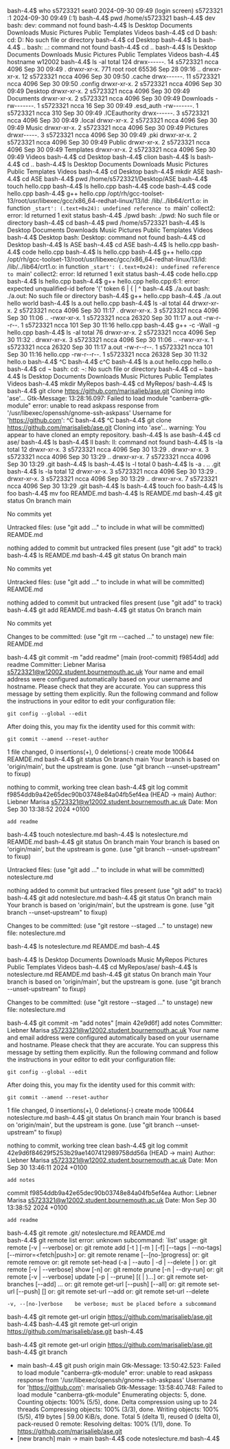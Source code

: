 bash-4.4$ who
s5723321 seat0        2024-09-30 09:49 (login screen)
s5723321 :1           2024-09-30 09:49 (:1)
bash-4.4$ pwd
/home/s5723321
bash-4.4$ dev
bash: dev: command not found
bash-4.4$ ls
Desktop  Documents  Downloads  Music  Pictures	Public	Templates  Videos
bash-4.4$ cd D
bash: cd: D: No such file or directory
bash-4.4$ cd Desktop
bash-4.4$ ls
bash-4.4$ ..
bash: ..: command not found
bash-4.4$ cd ..
bash-4.4$ ls
Desktop  Documents  Downloads  Music  Pictures	Public	Templates  Videos
bash-4.4$ hostname
w12002
bash-4.4$ ls -al
total 124
drwx------.  14 s5723321 ncca  4096 Sep 30 09:49 .
drwxr-xr-x. 771 root     root 65536 Sep 28 09:16 ..
drwxr-xr-x.  12 s5723321 ncca  4096 Sep 30 09:50 .cache
drwx------.  11 s5723321 ncca  4096 Sep 30 09:50 .config
drwxr-xr-x.   2 s5723321 ncca  4096 Sep 30 09:49 Desktop
drwxr-xr-x.   2 s5723321 ncca  4096 Sep 30 09:49 Documents
drwxr-xr-x.   2 s5723321 ncca  4096 Sep 30 09:49 Downloads
-rw-------.   1 s5723321 ncca    16 Sep 30 09:49 .esd_auth
-rw-------.   1 s5723321 ncca   310 Sep 30 09:49 .ICEauthority
drwx------.   3 s5723321 ncca  4096 Sep 30 09:49 .local
drwxr-xr-x.   2 s5723321 ncca  4096 Sep 30 09:49 Music
drwxr-xr-x.   2 s5723321 ncca  4096 Sep 30 09:49 Pictures
drwxr-----.   3 s5723321 ncca  4096 Sep 30 09:49 .pki
drwxr-xr-x.   2 s5723321 ncca  4096 Sep 30 09:49 Public
drwxr-xr-x.   2 s5723321 ncca  4096 Sep 30 09:49 Templates
drwxr-xr-x.   2 s5723321 ncca  4096 Sep 30 09:49 Videos
bash-4.4$ cd Desktop
bash-4.4$ clion
bash-4.4$ ls
bash-4.4$ cd ..
bash-4.4$ ls
Desktop  Documents  Downloads  Music  Pictures	Public	Templates  Videos
bash-4.4$ cd Desktop
bash-4.4$ mkdir ASE
bash-4.4$ cd ASE
bash-4.4$ pwd
/home/s5723321/Desktop/ASE
bash-4.4$ touch hello.cpp
bash-4.4$ ls
hello.cpp
bash-4.4$ code 
bash-4.4$ code hello.cpp
bash-4.4$ g++ hello.cpp
/opt/rh/gcc-toolset-13/root/usr/libexec/gcc/x86_64-redhat-linux/13/ld: /lib/../lib64/crt1.o: in function `_start':
(.text+0x24): undefined reference to `main'
collect2: error: ld returned 1 exit status
bash-4.4$ ./pwd
bash: ./pwd: No such file or directory
bash-4.4$ cd
bash-4.4$ pwd
/home/s5723321
bash-4.4$ ls
Desktop  Documents  Downloads  Music  Pictures	Public	Templates  Videos
bash-4.4$ Desktop
bash: Desktop: command not found
bash-4.4$ cd Desktop
bash-4.4$ ls
ASE
bash-4.4$ cd ASE
bash-4.4$ ls
hello.cpp
bash-4.4$ code hello.cpp
bash-4.4$ ls
hello.cpp
bash-4.4$ g++ hello.cpp
/opt/rh/gcc-toolset-13/root/usr/libexec/gcc/x86_64-redhat-linux/13/ld: /lib/../lib64/crt1.o: in function `_start':
(.text+0x24): undefined reference to `main'
collect2: error: ld returned 1 exit status
bash-4.4$ code hello.cpp
bash-4.4$ ls
hello.cpp
bash-4.4$ g++ hello.cpp
hello.cpp:6:1: error: expected unqualified-id before ‘{’ token
    6 | {
      | ^
bash-4.4$ ./a.out
bash: ./a.out: No such file or directory
bash-4.4$ g++ hello.cpp
bash-4.4$ ./a.out
hello world 
bash-4.4$ ls
a.out  hello.cpp
bash-4.4$ ls -al
total 44
drwxr-xr-x. 2 s5723321 ncca  4096 Sep 30 11:17 .
drwxr-xr-x. 3 s5723321 ncca  4096 Sep 30 11:06 ..
-rwxr-xr-x. 1 s5723321 ncca 26320 Sep 30 11:17 a.out
-rw-r--r--. 1 s5723321 ncca   101 Sep 30 11:16 hello.cpp
bash-4.4$ g++ -c -Wall -g hello.cpp
bash-4.4$ ls -al
total 76
drwxr-xr-x. 2 s5723321 ncca  4096 Sep 30 11:32 .
drwxr-xr-x. 3 s5723321 ncca  4096 Sep 30 11:06 ..
-rwxr-xr-x. 1 s5723321 ncca 26320 Sep 30 11:17 a.out
-rw-r--r--. 1 s5723321 ncca   101 Sep 30 11:16 hello.cpp
-rw-r--r--. 1 s5723321 ncca 26328 Sep 30 11:32 hello.o
bash-4.4$ ^C
bash-4.4$ c^C
bash-4.4$ ls
a.out  hello.cpp  hello.o
bash-4.4$ cd ¬
bash: cd: ¬: No such file or directory
bash-4.4$ cd ~
bash-4.4$ ls
Desktop  Documents  Downloads  Music  Pictures	Public	Templates  Videos
bash-4.4$ mkdir MyRepos
bash-4.4$ cd MyRepos/
bash-4.4$ ls
bash-4.4$ git clone https://github.com/marisalieb/ase.git
Cloning into 'ase'...
Gtk-Message: 13:28:16.097: Failed to load module "canberra-gtk-module"
error: unable to read askpass response from '/usr/libexec/openssh/gnome-ssh-askpass'
Username for 'https://github.com': ^C
bash-4.4$ ^C
bash-4.4$ git clone https://github.com/marisalieb/ase.git
Cloning into 'ase'...
warning: You appear to have cloned an empty repository.
bash-4.4$ ls
ase
bash-4.4$ cd ase/
bash-4.4$ ls
bash-4.4$ ll
bash: ll: command not found
bash-4.4$ ls -la
total 12
drwxr-xr-x. 3 s5723321 ncca 4096 Sep 30 13:29 .
drwxr-xr-x. 3 s5723321 ncca 4096 Sep 30 13:29 ..
drwxr-xr-x. 7 s5723321 ncca 4096 Sep 30 13:29 .git
bash-4.4$ ls
bash-4.4$ ls -l
total 0
bash-4.4$ ls -a
.  ..  .git
bash-4.4$ ls -la
total 12
drwxr-xr-x. 3 s5723321 ncca 4096 Sep 30 13:29 .
drwxr-xr-x. 3 s5723321 ncca 4096 Sep 30 13:29 ..
drwxr-xr-x. 7 s5723321 ncca 4096 Sep 30 13:29 .git
bash-4.4$ ls
bash-4.4$ touch foo
bash-4.4$ ls
foo
bash-4.4$ mv foo REAMDE.md
bash-4.4$ ls
REAMDE.md
bash-4.4$ git status
On branch main

No commits yet

Untracked files:
  (use "git add <file>..." to include in what will be committed)
	REAMDE.md

nothing added to commit but untracked files present (use "git add" to track)
bash-4.4$ ls
REAMDE.md
bash-4.4$ git status
On branch main

No commits yet

Untracked files:
  (use "git add <file>..." to include in what will be committed)
	REAMDE.md

nothing added to commit but untracked files present (use "git add" to track)
bash-4.4$ git add REAMDE.md 
bash-4.4$ git status
On branch main

No commits yet

Changes to be committed:
  (use "git rm --cached <file>..." to unstage)
	new file:   REAMDE.md

bash-4.4$ git commit -m "add readme"
[main (root-commit) f9854dd] add readme
 Committer: Liebner Marisa <s5723321@w12002.student.bournemouth.ac.uk>
Your name and email address were configured automatically based
on your username and hostname. Please check that they are accurate.
You can suppress this message by setting them explicitly. Run the
following command and follow the instructions in your editor to edit
your configuration file:

    git config --global --edit

After doing this, you may fix the identity used for this commit with:

    git commit --amend --reset-author

 1 file changed, 0 insertions(+), 0 deletions(-)
 create mode 100644 REAMDE.md
bash-4.4$ git status
On branch main
Your branch is based on 'origin/main', but the upstream is gone.
  (use "git branch --unset-upstream" to fixup)

nothing to commit, working tree clean
bash-4.4$ git log
commit f9854ddb9a42e65dec90b03748e84a04fb5ef4ea (HEAD -> main)
Author: Liebner Marisa <s5723321@w12002.student.bournemouth.ac.uk>
Date:   Mon Sep 30 13:38:52 2024 +0100

    add readme
bash-4.4$ touch noteslecture.md
bash-4.4$ ls
noteslecture.md  REAMDE.md
bash-4.4$ git status
On branch main
Your branch is based on 'origin/main', but the upstream is gone.
  (use "git branch --unset-upstream" to fixup)

Untracked files:
  (use "git add <file>..." to include in what will be committed)
	noteslecture.md

nothing added to commit but untracked files present (use "git add" to track)
bash-4.4$ git add noteslecture.md
bash-4.4$ git status
On branch main
Your branch is based on 'origin/main', but the upstream is gone.
  (use "git branch --unset-upstream" to fixup)

Changes to be committed:
  (use "git restore --staged <file>..." to unstage)
	new file:   noteslecture.md

bash-4.4$ ls
noteslecture.md  REAMDE.md
bash-4.4$ 












bash-4.4$ ls
Desktop  Documents  Downloads  Music  MyRepos  Pictures  Public  Templates  Videos
bash-4.4$ cd MyRepos/ase/
bash-4.4$ ls
noteslecture.md  REAMDE.md
bash-4.4$ git status
On branch main
Your branch is based on 'origin/main', but the upstream is gone.
  (use "git branch --unset-upstream" to fixup)

Changes to be committed:
  (use "git restore --staged <file>..." to unstage)
	new file:   noteslecture.md

bash-4.4$ git commit -m "add notes"
[main 42e9d6f] add notes
 Committer: Liebner Marisa <s5723321@w12002.student.bournemouth.ac.uk>
Your name and email address were configured automatically based
on your username and hostname. Please check that they are accurate.
You can suppress this message by setting them explicitly. Run the
following command and follow the instructions in your editor to edit
your configuration file:

    git config --global --edit

After doing this, you may fix the identity used for this commit with:

    git commit --amend --reset-author

 1 file changed, 0 insertions(+), 0 deletions(-)
 create mode 100644 noteslecture.md
bash-4.4$ git status
On branch main
Your branch is based on 'origin/main', but the upstream is gone.
  (use "git branch --unset-upstream" to fixup)

nothing to commit, working tree clean
bash-4.4$ git log
commit 42e9d6f84629f5253b29ae1407412989758dd56a (HEAD -> main)
Author: Liebner Marisa <s5723321@w12002.student.bournemouth.ac.uk>
Date:   Mon Sep 30 13:46:11 2024 +0100

    add notes

commit f9854ddb9a42e65dec90b03748e84a04fb5ef4ea
Author: Liebner Marisa <s5723321@w12002.student.bournemouth.ac.uk>
Date:   Mon Sep 30 13:38:52 2024 +0100

    add readme
bash-4.4$ git remote 
.git/            noteslecture.md  REAMDE.md        
bash-4.4$ git remote list
error: unknown subcommand: `list'
usage: git remote [-v | --verbose]
   or: git remote add [-t <branch>] [-m <master>] [-f] [--tags | --no-tags] [--mirror=<fetch|push>] <name> <url>
   or: git remote rename [--[no-]progress] <old> <new>
   or: git remote remove <name>
   or: git remote set-head <name> (-a | --auto | -d | --delete | <branch>)
   or: git remote [-v | --verbose] show [-n] <name>
   or: git remote prune [-n | --dry-run] <name>
   or: git remote [-v | --verbose] update [-p | --prune] [(<group> | <remote>)...]
   or: git remote set-branches [--add] <name> <branch>...
   or: git remote get-url [--push] [--all] <name>
   or: git remote set-url [--push] <name> <newurl> [<oldurl>]
   or: git remote set-url --add <name> <newurl>
   or: git remote set-url --delete <name> <url>

    -v, --[no-]verbose    be verbose; must be placed before a subcommand

bash-4.4$ git remote get-url origin
https://github.com/marisalieb/ase.git
bash-4.4$ 
bash-4.4$ git remote get-url origin
https://github.com/marisalieb/ase.git
bash-4.4$ 





















bash-4.4$ git remote get-url origin
https://github.com/marisalieb/ase.git
bash-4.4$ git branch
* main
bash-4.4$ git push origin main
Gtk-Message: 13:50:42.523: Failed to load module "canberra-gtk-module"
error: unable to read askpass response from '/usr/libexec/openssh/gnome-ssh-askpass'
Username for 'https://github.com': marisalieb
Gtk-Message: 13:58:40.748: Failed to load module "canberra-gtk-module"
Enumerating objects: 5, done.
Counting objects: 100% (5/5), done.
Delta compression using up to 24 threads
Compressing objects: 100% (3/3), done.
Writing objects: 100% (5/5), 419 bytes | 59.00 KiB/s, done.
Total 5 (delta 1), reused 0 (delta 0), pack-reused 0
remote: Resolving deltas: 100% (1/1), done.
To https://github.com/marisalieb/ase.git
 * [new branch]      main -> main
bash-4.4$ code noteslecture.md 
bash-4.4$ 


